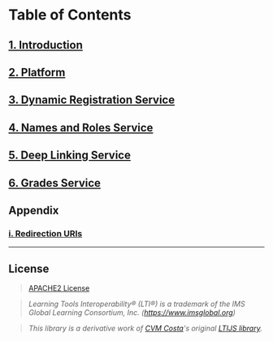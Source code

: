 # Table of Contents

## [1. Introduction](Introduction)
## [2. Platform](Platform)
## [3. Dynamic Registration Service](DynamicRegistration)
## [4. Names and Roles Service](NamesAndRoles)
## [5. Deep Linking Service](DeepLinking)
## [6. Grades Service](Grading)

## Appendix
### [i. Redirection URIs](RedirectionURIs)

---

## License

> [APACHE2 License](../LICENSE)

> *Learning Tools Interoperability® (LTI®) is a trademark of the IMS Global Learning Consortium, Inc. (https://www.imsglobal.org)*

> *This library is a derivative work of [CVM Costa](https://github.com/Cvmcosta)'s original [LTIJS library](https://github.com/Cvmcosta/ltijs).* 